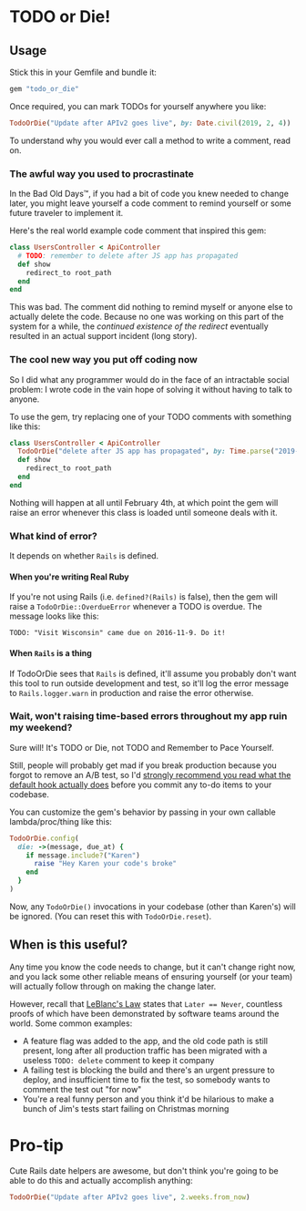 # TODO or Die!

## Usage

Stick this in your Gemfile and bundle it:

```ruby
gem "todo_or_die"
```

Once required, you can mark TODOs for yourself anywhere you like:

```ruby
TodoOrDie("Update after APIv2 goes live", by: Date.civil(2019, 2, 4))
```

To understand why you would ever call a method to write a comment, read on.

### The awful way you used to procrastinate

In the Bad Old Days™, if you had a bit of code you knew needed to change later,
you might leave yourself a code comment to remind yourself or some future
traveler to implement it.

Here's the real world example code comment that inspired this gem:

``` ruby
class UsersController < ApiController
  # TODO: remember to delete after JS app has propagated
  def show
    redirect_to root_path
  end
end
```

This was bad. The comment did nothing to remind myself or anyone else to
actually delete the code. Because no one was working on this part of the system
for a while, the _continued existence of the redirect_ eventually resulted in an
actual support incident (long story).

### The cool new way you put off coding now

So I did what any programmer would do in the face of an intractable social
problem: I wrote code in the vain hope of solving it without having to talk to
anyone.

To use the gem, try replacing one of your TODO comments with something like
this:

``` ruby
class UsersController < ApiController
  TodoOrDie("delete after JS app has propagated", by: Time.parse("2019-02-04"))
  def show
    redirect_to root_path
  end
end
```

Nothing will happen at all until February 4th, at which point the gem will
raise an error whenever this class is loaded until someone deals with it.

### What kind of error?

It depends on whether `Rails` is defined.

#### When you're writing Real Ruby

If you're not using Rails (i.e. `defined?(Rails)` is false), then the gem will
raise a `TodoOrDie::OverdueError` whenever a TODO is overdue. The message looks
like this:

```
TODO: "Visit Wisconsin" came due on 2016-11-9. Do it!
```

#### When `Rails` is a thing

If TodoOrDie sees that `Rails` is defined, it'll assume you probably don't want
this tool to run outside development and test, so it'll log the error message to
`Rails.logger.warn` in production and raise the error otherwise.

### Wait, won't raising time-based errors throughout my app ruin my weekend?

Sure will! It's TODO or Die, not TODO and Remember to Pace Yourself.

Still, people will probably get mad if you break production because you forgot
to remove an A/B test, so I'd [strongly recommend you read what the default hook
actually does](lib/todo_or_die.rb) before you commit any to-do items to your
codebase.

You can customize the gem's behavior by passing in your own callable
lambda/proc/thing like this:

```ruby
TodoOrDie.config(
  die: ->(message, due_at) {
    if message.include?("Karen")
      raise "Hey Karen your code's broke"
    end
  }
)
```

Now, any `TodoOrDie()` invocations in your codebase (other than Karen's) will be
ignored. (You can reset this with `TodoOrDie.reset`).

## When is this useful?

Any time you know the code needs to change, but it can't change right now, and
you lack some other reliable means of ensuring yourself (or your team)
will actually follow through on making the change later.

However, recall that [LeBlanc's
Law](https://www.quora.com/What-resources-could-I-read-about-Leblancs-law)
states that `Later == Never`, countless proofs of which have been demonstrated
by software teams around the world. Some common examples:

* A feature flag was added to the app, and the old code path is still present,
  long after all production traffic has been migrated with a useless `TODO:
  delete` comment to keep it company
* A failing test is blocking the build and there's an urgent pressure to deploy,
  and insufficient time to fix the test, so somebody wants to comment the test
  out "for now"
* You're a real funny person and you think it'd be hilarious to make a bunch of
  Jim's tests start failing on Christmas morning

# Pro-tip

Cute Rails date helpers are awesome, but don't think you're going to be able to
do this and actually accomplish anything:

```ruby
TodoOrDie("Update after APIv2 goes live", 2.weeks.from_now)
```


